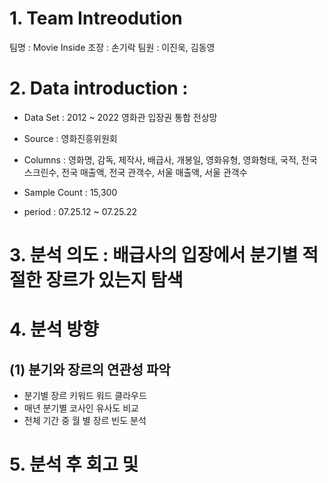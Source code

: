 # 1. Team Intreodution
팀명 : Movie Inside
조장 : 손기락
팀원 : 이진욱, 김동영

# 2. Data introduction : 

- Data Set : 2012 ~ 2022 영화관 입장권 통합 전상망

- Source : 영화진흥위원회

- Columns : 영화명, 감독, 제작사, 배급사, 개봉일, 영화유형, 영화형태, 국적, 전국 스크린수, 전국 매출액, 전국 관객수, 서울 매출액, 서울 관객수

- Sample Count : 15,300

- period : 07.25.12 ~ 07.25.22 

# 3. 분석 의도 : 배급사의 입장에서 분기별 적절한 장르가 있는지 탐색

# 4. 분석 방향 
## (1) 분기와 장르의 연관성 파악
- 분기별 장르 키워드 워드 클라우드
- 매년 분기별 코사인 유사도 비교
- 전체 기간 중 월 별 장르 빈도 분석

# 5. 분석 후 회고 및 
